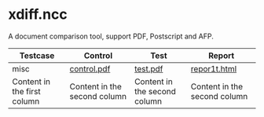 # xdiff.ncc
A document comparison tool, support PDF, Postscript and AFP.

Testcase | Control | Test | Report
------------ | ------------- | ------------- | ------------- 
misc | [control.pdf](https://github.com/lumpchen/xdiff.ncc/blob/master/src/test/resources/testcases/xdiff/misc/control.pdf) | [test.pdf](https://github.com/lumpchen/xdiff.ncc/blob/master/src/test/resources/testcases/xdiff/misc/test.pdf) | [repor1t.html](./src/test/resources/testcases/xdiff/misc/report/report.html)
Content in the first column | Content in the second column | Content in the second column | Content in the second column
